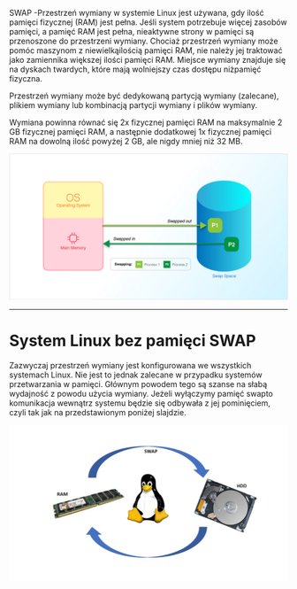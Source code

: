 SWAP -Przestrzeń wymiany w systemie Linux jest używana, gdy ilość pamięci fizycznej (RAM) jest pełna. Jeśli system potrzebuje więcej zasobów pamięci, a pamięć RAM jest pełna, nieaktywne strony w pamięci są przenoszone do przestrzeni wymiany. Chociaż przestrzeń wymiany może pomóc maszynom z niewielkąilością pamięci RAM, nie należy jej traktować jako zamiennika większej ilości pamięci RAM. Miejsce wymiany znajduje się na dyskach twardych, które mają wolniejszy czas dostępu niżpamięć fizyczna.

Przestrzeń wymiany może być dedykowaną partycją wymiany (zalecane), plikiem wymiany lub kombinacją partycji wymiany i plików wymiany.

Wymiana powinna równać się 2x fizycznej pamięci RAM na maksymalnie 2 GB fizycznej pamięci RAM, a następnie dodatkowej 1x fizycznej pamięci RAM na dowolną ilość powyżej 2 GB, ale nigdy mniej niż 32 MB.

![LinuxSWAP](/grafiki/1_06_1_LinuxSWAP.png)
___
# System Linux bez pamięci SWAP

Zazwyczaj przestrzeń wymiany jest konfigurowana we wszystkich systemach Linux. Nie jest to jednak zalecane w przypadku systemów przetwarzania w pamięci. Głównym powodem tego są szanse na słabą wydajność z powodu użycia wymiany.
Jeżeli wyłączymy pamięć swapto komunikacja wewnątrz systemu będzie się odbywała z jej pominięciem, czyli tak jak na przedstawionym poniżej slajdzie.

![LinuxSWAP](/grafiki/1_06_1_LinuxSWAP2.png)